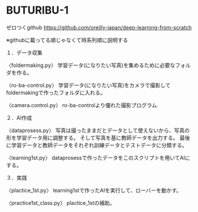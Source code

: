 # BUTURIBU-1
ゼロつくgithub https://github.com/oreilly-japan/deep-learning-from-scratch

※githubに載ってる順じゃなくて時系列順に説明する

１．データ収集

〈foldermaking.py〉
    学習データ(になりたい写真)を集めるために必要なフォルダを作る。

〈ro-ba-control.py〉
    学習データ(になりたい写真)をカメラで撮影してfoldermakingで作ったフォルダに入れる。

〈camera.control.py〉
    ro-ba-controlより優れた撮影プログラム
    
 ２．AI作成
 
〈dataprosess.py〉
    写真は撮ったままだとデータとして使えないから、写真の形を学習データ用に調整する。
    そして写真を基に教師データを出力する。
    最後に学習データと教師データをそれぞれ訓練データとテストデータに分類する。

〈learning1st.py〉
    dataprosessで作ったデータをこのスクリプトを用いてAIにする。
    
３．実践

〈plactice_1st.py〉
    learning1stで作ったAIを実行して、ローバーを動かす。

〈practice1st_class.py〉
    plactice_1stの補助。
